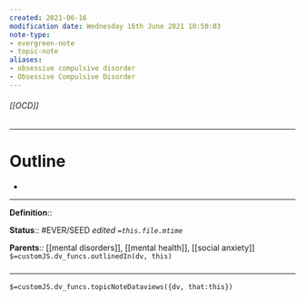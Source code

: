 ```yaml
---
created: 2021-06-16
modification date: Wednesday 16th June 2021 10:50:03
note-type: 
- evergreen-note
- topic-note
aliases:
- obsessive compulsive disorder
- Obsessive Compulsive Disorder
---
```


###### [[OCD]]



---
# Outline
- 

---

**Definition**::

**Status**::  #EVER/SEED
*edited `=this.file.mtime`*

**Parents**:: [[mental disorders]], [[mental health]], [[social anxiety]] 
`$=customJS.dv_funcs.outlinedIn(dv, this)`
	


### <hr class="dataviews"/>
`$=customJS.dv_funcs.topicNoteDataviews({dv, that:this})`